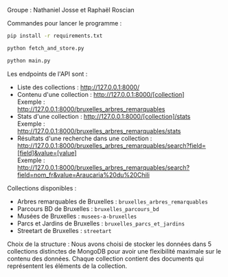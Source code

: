 Groupe :
Nathaniel Josse et Raphaël Roscian

Commandes pour lancer le programme :
```bash
pip install -r requirements.txt

python fetch_and_store.py

python main.py
```

Les endpoints de l'API sont :
- Liste des collections : http://127.0.0.1:8000/
- Contenu d'une collection : http://127.0.0.1:8000/[collection]
  <br>Exemple :
  <br>http://127.0.0.1:8000/bruxelles_arbres_remarquables
- Stats d'une collection : http://127.0.0.1:8000/[collection]/stats
  <br>Exemple :
  <br>http://127.0.0.1:8000/bruxelles_arbres_remarquables/stats
- Résultats d'une recherche dans une collection : http://127.0.0.1:8000/bruxelles_arbres_remarquables/search?field=[field]&value=[value]
  <br>Exemple :
  <br>http://127.0.0.1:8000/bruxelles_arbres_remarquables/search?field=nom_fr&value=Araucaria%20du%20Chili

Collections disponibles :
- Arbres remarquables de Bruxelles : `bruxelles_arbres_remarquables`
- Parcours BD de Bruxelles : `bruxelles_parcours_bd`
- Musées de Bruxelles : `musees-a-bruxelles`
- Parcs et Jardins de Bruxelles : `bruxelles_parcs_et_jardins`
- Streetart de Bruxelles : `streetart`

Choix de la structure :
Nous avons choisi de stocker les données dans 5 collections distinctes de MongoDB pour avoir une flexibilité maximale sur le contenu des données. Chaque collection contient des documents qui représentent les éléments de la collection.